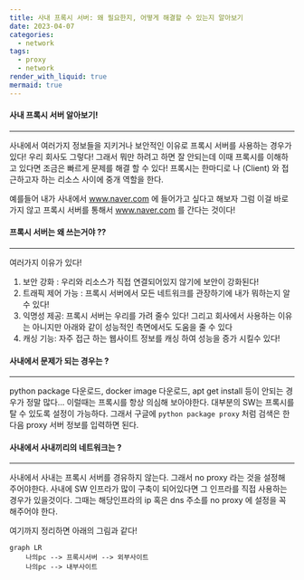 ```yaml
---
title: 사내 프록시 서버: 왜 필요한지, 어떻게 해결할 수 있는지 알아보기
date: 2023-04-07
categories:
  - network
tags:
  - proxy
  - network
render_with_liquid: true
mermaid: true
---
```

#### 사내 프록시 서버 알아보기!
---
사내에서 여러가지 정보들을 지키거나 보안적인 이유로 프록시 서버를 사용하는 경우가 있다!
우리 회사도 그렇다! 그래서 뭐만 하려고 하면 잘 안되는데 이때 프록시를 이해하고 있다면 조금은 빠르게 문제를 해결 할 수 있다! 
프록시는 한마디로 나 (Client) 와 접근하고자 하는 리소스 사이에 중개 역할을 한다.

예를들어 내가 사내에서 www.naver.com 에 들어가고 싶다고 해보자 그럼 이걸 바로 가지 않고 프록시 서버를 통해서 www.naver.com 를 간다는 것이다!

#### 프록시 서버는 왜 쓰는거야 ??
---
여러가지 이유가 있다!
1. 보안 강화 : 우리와 리소스가 직접 연결되어있지 않기에 보안이 강화된다!
2. 트래픽 제어 가능 : 프록시 서버에서 모든 네트워크를 관장하기에 내가 뭐하는지 알 수 있다!
3. 익명성 제공: 프록시 서버는 우리를 가려 줄수 있다!
그리고 회사에서 사용하는 이유는 아니지만 아래와 같이 성능적인 측면에서도 도움을 줄 수 있다
1. 캐싱 기능: 자주 접근 하는 웹사이트 정보를 캐싱 하여 성능을 증가 시킬수 있다!

#### 사내에서 문제가 되는 경우는 ?
---
python package 다운로드, docker image 다운로드, apt get install 등이 안되는 경우가 정말 많다... 이럴때는 프록시를 항상 의심해 보아야한다. 대부분의 SW는 프록시를 탈 수 있도록 설정이 가능하다. 그래서 구글에 `python package proxy` 처럼 검색은 한 다음 proxy 서버 정보를 입력하면 된다.

#### 사내에서 사내끼리의 네트워크는 ?
---
사내에서 사내는 프록시 서버를 경유하지 않는다. 그래서 no proxy 라는 것을 설정해 주어야한다. 사내에 SW 인프라가 많이 구축이 되어있다면 그 인프라를 직접 사용하는 경우가 있을것이다. 그때는 해당인프라의 ip 혹은 dns 주소를 no proxy 에 설정을 꼭 해주어야 한다.

여기까지 정리하면 아래의 그림과 같다!


```mermaid
graph LR
    나의pc --> 프록시서버 --> 외부사이트
	나의pc --> 내부사이트
```

